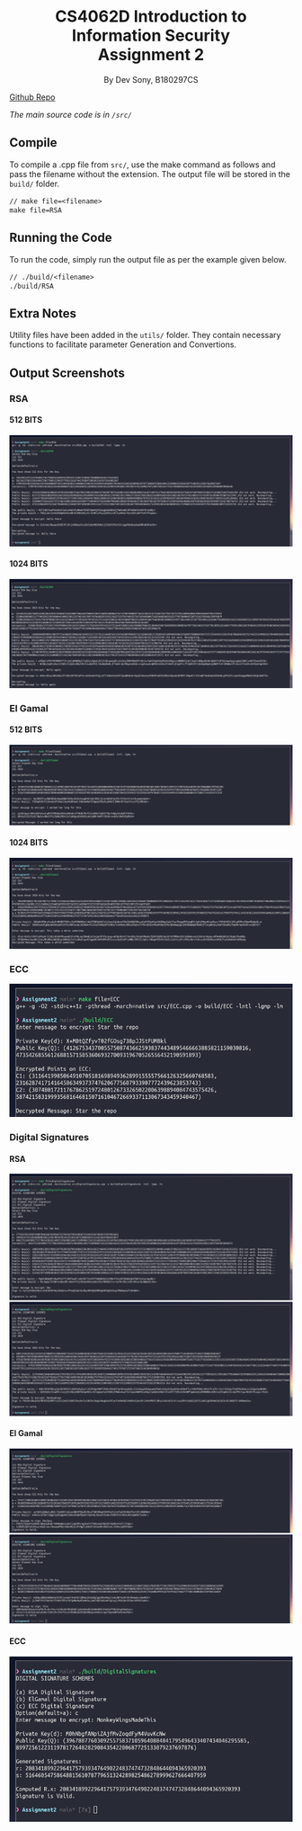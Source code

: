 <h1>
    <center>CS4062D Introduction to Information Security</center>
    <center>Assignment 2</center>
</h1>
<p><center>By Dev Sony, B180297CS</center></p>

[Github Repo](https://github.com/HotMonkeyWings/EncryptionAndSignatures)

*The main source code is in `/src/`*
## Compile

To compile a .cpp file from `src/`, use the make command as follows
and pass the filename without the extension. The output file will be stored in the
`build/` folder.

```
// make file=<filename>
make file=RSA
```

## Running the Code

To run the code, simply run the output file as per the example given below.

```
// ./build/<filename>
./build/RSA
```

## Extra Notes

Utility files have been added in the `utils/` folder. They contain necessary
functions to facilitate parameter Generation and Convertions.

## Output Screenshots

### RSA
#### 512 BITS
![RSA512](screenshots/RSA512.png)
#### 1024 BITS
![RSA512](screenshots/RSA1024.png)

### El Gamal
#### 512 BITS
![ElGamal512](screenshots/ElGamal512.png)
#### 1024 BITS
![ElGamal1024](screenshots/ElGamal1024.png)

### ECC
![ECC](screenshots/ECC.png)

### Digital Signatures
#### RSA
![RSA512](screenshots/DS_RSA512.png)
![RSA1024](screenshots/DS_RSA1024.png)
#### El Gamal
![ElGamal512](screenshots/DS_ElGamal512.png)
![ElGamal1024](screenshots/DS_ElGamal1024.png)
#### ECC
![ECC](screenshots/DS_ECC.png)